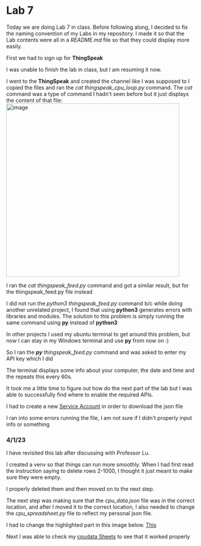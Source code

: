 # Lab 7

Today we are doing Lab 7 in class. Before following along, I decided to fix the naming convention of my Labs in my repository. 
I made it so that the Lab contents were all in a *README.md* file so that they could display more easily.

First we had to sign up for **ThingSpeak**

I was unable to finish the lab in class, but I am resuming it now.

I went to the **ThingSpeak** and created the channel like I was supposed to
I copied the files and ran the *cat thingspeak_cpu_loop.py* command. The *cat* command was a type of command I hadn't seen before but it just displays the content of that file:
<img width="462" alt="image" src="https://user-images.githubusercontent.com/98117974/227787706-fb067a5e-9abb-4db0-873d-356b75b4a2bc.png">

I ran the *cat thingspeak_feed.py* command and got a similar result, but for the thingspeak_feed.py file instead 

I did not run the *python3 thingspeak_feed.py* command b/c while doing another unrelated project, I found that using **python3** generates errors with libraries and modules. The solution to this problem is simply running the same command using **py** instead of **python3**

In other projects I used my ubuntu terminal to get around this problem, but now I can stay in my Windows terminal and use **py** from now on :)

So I ran the *__py__ thingspeak_feed.py* command and was asked to enter my API key which I did

The terminal displays some info about your computer, the date and time and the repeats this every 60s.

It took me a little time to figure out how do the next part of the lab but I was able to successfully find where to enable the required APIs. 

I had to create a new [Service Account](https://console.cloud.google.com/iam-admin/serviceaccounts?project=cpudata-381816) in order to download the json file

I ran into some errors running the file, I am not sure if I didn't properly input info or something

### 4/1/23
I have revisited this lab after discussing with Professor Lu.

I created a venv so that things can run more smoothly. When I had first read the instruction saying to delete rows 2-1000, I thought it just meant to make sure they were empty.

I properly deleted them and then moved on to the next step. 

The next step was making sure that the *cpu_data.json* file was in the correct location, and after I moved it to the correct location, I also needed to change the *cpu_spreadsheet.py* file to reflect my personal json file.

I had to change the highlighted part in this image below.
[This](https://github.com/jagbata/EE322/blob/main/Lab%207/cpu_spreadsheet_editing.jpg)

Next I was able to check my [cpudata Sheets](https://docs.google.com/spreadsheets/d/1k7JH-SSujQpUDKhCvOUAEZ3F_bLpLCOzcXtoilOxX9o/edit?usp=sharing)  to see that it worked properly
